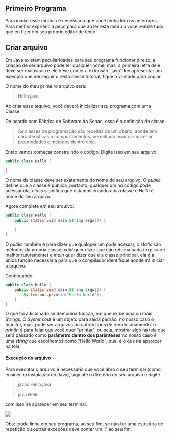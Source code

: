 ## Primeiro Programa
 
Para iniciar esse módulo é necessário que você tenha lido os anteriores. Para melhor expriência peço para que ao ler este módulo você realize tudo que eu fizer em seu próprio editor de texto.

## Criar arquivo

Em Java existem peculiaridades para seu programa funcionar direito, a criação de ser arquivo pode ter qualquer nome, mas, a primeira letra dele deve ser maiúscula e ele deve conter a extensão '.java'. Irei apresentar um exemplo que irei seguir o resto desse tutorial, fique à vontade para copiar.

O nome do meu primeiro arquivo será:
> Hello.java

Ao criar esse arquivo, você deverá inicializar seu programa com uma Classe.

De acordo com Fábrica de Software do Senac, essa é a definição de classe.
>As classes de programação são receitas de um objeto, aonde têm características e comportamentos, permitindo assim armazenar propriedades e métodos dentro dela.

Então vamos começar construindo o código. Digite isso em seu arquivo:

```java
public class Hello {

}
```
O nome da classe deve ser exatamente do nome do seu arquivo. O *public* define que a classe é pública, portanto, qualquer um no código pode acessar ela, *class* siginifica que estamos criando uma classe e *Hello* é nome do seu arquivo.

Agora complete em seu arquivo:

>

```java
public class Hello {
    public static void main(String args[]) {

    }
}
```

O *public* também é para dizer que qualquer um pode acessar, o *static* são métodos da propria classe, *void* quer dizer que não retorna nada (explicarei melhor futuramente) e *main* quer dizer que é a classe principal, ela é a única função necessária para que o compilador identifique aonde irá iniciar o arquivo.

Continuando:

```java
public class Hello {
    public static void main(String args[]) {
        System.out.println("Hello World");
    }
}
```

O que foi adicionado se demonina função, em que exibe uma ou mais Strings. O *System.out* é um objeto para saída padrão, no nosso caso o monitor, mas, pode ser arquivos ou outros tipos de redirecionamento. o *println* é para falar que você quer "printar", ou seja, mostrar algo na tela que será passado como **parâmetro dentro dos parênteses** no nosso caso é ums *string* que escolhemos como "Hello World", que, é o que irá aparecer na tela.

#### Execução do arquivo

Para executar o arquivo é necessário que você abra o seu terminal (como ensinei na instalação do Java), siga até o diretório do seu arquivo e digite

> javac Hello.java

> java Hello

com isso irá aparecer em seu terminal:

<img src="https://i.imgur.com/X2hVyRa.png">


Obs: tooda linha em seu programa, ao seu fim, se não for uma estrutura de repetição ou outras exceções deve conter um ';' ao seu fim.
